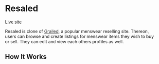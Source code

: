 # Resaled

[Live site](https://resaled.herokuapp.com/#/)

Resaled is clone of [Grailed](https://www.grailed.com/), a popular menswear
reselling site. Thereon, users can browse and create listings for menswear items
they wish to buy or sell. They can edit and view each others profiles as well.

## How It Works
